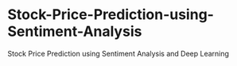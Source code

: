 # Stock-Price-Prediction-using-Sentiment-Analysis
Stock Price Prediction using Sentiment Analysis and Deep Learning
